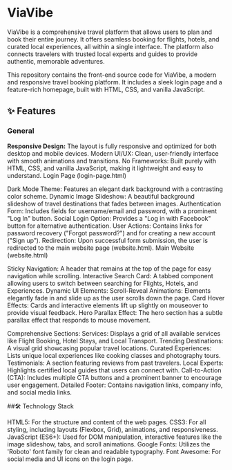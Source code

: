 # ViaVibe
ViaVibe is a comprehensive travel platform that allows users to plan and book their entire journey. It offers seamless booking for flights, hotels, and curated local experiences, all within a single interface. The platform also connects travelers with trusted local experts and guides to provide authentic, memorable adventures.

This repository contains the front-end source code for ViaVibe, a modern and responsive travel booking platform. It includes a sleek login page and a feature-rich homepage, built with HTML, CSS, and vanilla JavaScript.

## ✨ Features

### General

**Responsive Design:** The layout is fully responsive and optimized for both desktop and mobile devices.
Modern UI/UX: Clean, user-friendly interface with smooth animations and transitions.
No Frameworks: Built purely with HTML, CSS, and vanilla JavaScript, making it lightweight and easy to understand.
Login Page (login-page.html)

Dark Mode Theme: Features an elegant dark background with a contrasting color scheme.
Dynamic Image Slideshow: A beautiful background slideshow of travel destinations that fades between images.
Authentication Form: Includes fields for username/email and password, with a prominent "Log In" button.
Social Login Option: Provides a "Log in with Facebook" button for alternative authentication.
User Actions: Contains links for password recovery ("Forgot password?") and for creating a new account ("Sign up”).
Redirection: Upon successful form submission, the user is redirected to the main website page (website.html).
Main Website (website.html)

Sticky Navigation: A header that remains at the top of the page for easy navigation while scrolling.
Interactive Search Card: A tabbed component allowing users to switch between searching for Flights, Hotels, and Experiences.
Dynamic UI Elements:
Scroll-Reveal Animations: Elements elegantly fade in and slide up as the user scrolls down the page.
Card Hover Effects: Cards and interactive elements lift up slightly on mouseover to provide visual feedback.
Hero Parallax Effect: The hero section has a subtle parallax effect that responds to mouse movement.

Comprehensive Sections:
Services: Displays a grid of all available services like Flight Booking, Hotel Stays, and Local Transport.
Trending Destinations: A visual grid showcasing popular travel locations.
Curated Experiences: Lists unique local experiences like cooking classes and photography tours.
Testimonials: A section featuring reviews from past travelers.
Local Experts: Highlights certified local guides that users can connect with.
Call-to-Action (CTA): Includes multiple CTA buttons and a prominent banner to encourage user engagement.
Detailed Footer: Contains navigation links, company info, and social media links.

##🛠️ Technology Stack

HTML5: For the structure and content of the web pages.
CSS3: For all styling, including layouts (Flexbox, Grid), animations, and responsiveness.
JavaScript (ES6+): Used for DOM manipulation, interactive features like the image slideshow, tabs, and scroll animations.
Google Fonts: Utilizes the 'Roboto' font family for clean and readable typography.
Font Awesome: For social media and UI icons on the login page.
